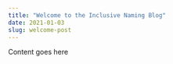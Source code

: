 ```yaml
---
title: "Welcome to the Inclusive Naming Blog"
date: 2021-01-03
slug: welcome-post
---
```


Content goes here